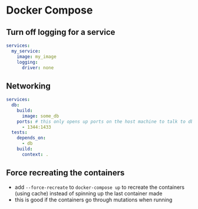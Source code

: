 # Docker Compose

## Turn off logging for a service
```yml
services:
  my_service:
    image: my_image
    logging:
      driver: none
```

## Networking
```yml
services:
  db:
    build:
      image: some_db
    ports: # this only opens up ports on the host machine to talk to db in this case, it doesn't affect what ports other containers like test can access
      - 1344:1433
  tests:
    depends_on:
      - db
    build:
      context: .
```

## Force recreating the containers
- add `--force-recreate` to `docker-compose up` to recreate the containers (using cache) instead of spinning up the last container made
- this is good if the containers go through mutations when running